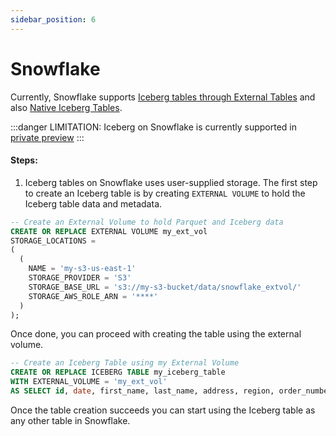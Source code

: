 ```yaml
---
sidebar_position: 6
---
```


# Snowflake

Currently, Snowflake supports [Iceberg tables through External Tables](https://www.snowflake.com/blog/expanding-the-data-cloud-with-apache-iceberg/)
and also [Native Iceberg Tables](https://www.snowflake.com/blog/iceberg-tables-powering-open-standards-with-snowflake-innovations/).

:::danger LIMITATION:
Iceberg on Snowflake is currently supported in
[private preview](https://www.snowflake.com/guides/what-are-apache-iceberg-tables/#:~:text=Apache%20Iceberg%20is%20currently%20supported,with%20customer%2Dmanaged%20cloud%20storage)
:::

#### Steps:
1. Iceberg tables on Snowflake uses user-supplied storage. The first step to create an Iceberg table is by creating
   `EXTERNAL VOLUME` to hold the Iceberg table data and metadata.

```sql md title="SQL"
-- Create an External Volume to hold Parquet and Iceberg data
CREATE OR REPLACE EXTERNAL VOLUME my_ext_vol
STORAGE_LOCATIONS = 
(
  (
    NAME = 'my-s3-us-east-1'
    STORAGE_PROVIDER = 'S3'
    STORAGE_BASE_URL = 's3://my-s3-bucket/data/snowflake_extvol/'
    STORAGE_AWS_ROLE_ARN = '****'
  )
);
```

Once done, you can proceed with creating the table using the external volume.

```sql md title="SQL"
-- Create an Iceberg Table using my External Volume
CREATE OR REPLACE ICEBERG TABLE my_iceberg_table
WITH EXTERNAL_VOLUME = 'my_ext_vol'
AS SELECT id, date, first_name, last_name, address, region, order_number, invoice_amount FROM sales;
```

Once the table creation succeeds you can start using the Iceberg table as any other table in Snowflake.